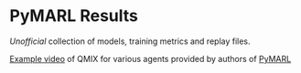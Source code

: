 # PyMARL Results

*Unofficial* collection of models, training metrics and replay files.

[Example video](https://www.youtube.com/watch?v=VZ7zmQ_obZ0&feature=youtu.be) of QMIX for various agents provided by authors of [PyMARL](https://github.com/oxwhirl/pymarl) 
